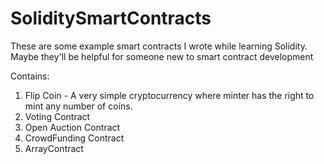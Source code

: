 # SoliditySmartContracts
These are some example smart contracts I wrote while learning Solidity. Maybe they'll be helpful for someone new to smart contract development

Contains:

1. Flip Coin - A very simple cryptocurrency where minter has the right to mint any number of coins.
2. Voting Contract
3. Open Auction Contract
4. CrowdFunding Contract
5. ArrayContract
